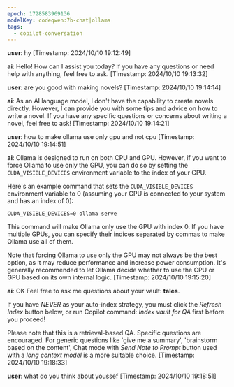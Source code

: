 ```yaml
---
epoch: 1728583969136
modelKey: codeqwen:7b-chat|ollama
tags:
  - copilot-conversation
---
```


**user**: hy
[Timestamp: 2024/10/10 19:12:49]

**ai**: Hello! How can I assist you today? If you have any questions or need help with anything, feel free to ask.
[Timestamp: 2024/10/10 19:13:32]

**user**: are you good with making novels?
[Timestamp: 2024/10/10 19:14:14]

**ai**: As an AI language model, I don't have the capability to create novels directly. However, I can provide you with some tips and advice on how to write a novel. If you have any specific questions or concerns about writing a novel, feel free to ask!
[Timestamp: 2024/10/10 19:14:21]

**user**: how to make ollama use only gpu and not cpu
[Timestamp: 2024/10/10 19:14:51]

**ai**: Ollama is designed to run on both CPU and GPU. However, if you want to force Ollama to use only the GPU, you can do so by setting the `CUDA_VISIBLE_DEVICES` environment variable to the index of your GPU.

Here's an example command that sets the `CUDA_VISIBLE_DEVICES` environment variable to 0 (assuming your GPU is connected to your system and has an index of 0):

```
CUDA_VISIBLE_DEVICES=0 ollama serve
```

This command will make Ollama only use the GPU with index 0. If you have multiple GPUs, you can specify their indices separated by commas to make Ollama use all of them.

Note that forcing Ollama to use only the GPU may not always be the best option, as it may reduce performance and increase power consumption. It's generally recommended to let Ollama decide whether to use the CPU or GPU based on its own internal logic.
[Timestamp: 2024/10/10 19:15:20]

**ai**: OK Feel free to ask me questions about your vault: **tales**. 

If you have *NEVER* as your auto-index strategy, you must click the *Refresh Index* button below, or run Copilot command: *Index vault for QA* first before you proceed!

Please note that this is a retrieval-based QA. Specific questions are encouraged. For generic questions like 'give me a summary', 'brainstorm based on the content', Chat mode with *Send Note to Prompt* button used with a *long context model* is a more suitable choice.
[Timestamp: 2024/10/10 19:18:33]

**user**: what do you think about youssef
[Timestamp: 2024/10/10 19:18:51]